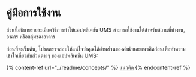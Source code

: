 # คู่มือการใช้งาน

ส่วนนี้อธิบายรายละเอียดวิธีการทำให้แอปพลิเคชัน UMS สามารถใช้งานได้สำหรับสถานที่ทำงาน, อาคาร หรือกลุ่มของอาคาร

ก่อนที่จะเริ่มต้น, โปรดตรวจสอบให้แน่ใจว่าคุณได้อ่านส่วนของคำนำและแนวคิดก่อนเพื่อทำความเข้าใจเกี่ยวกับส่วนต่างๆ ของแอปพลิเคชัน UMS:

{% content-ref url="../readme/concepts/" %}
[แนวคิด](../readme/concepts/)
{% endcontent-ref %}
